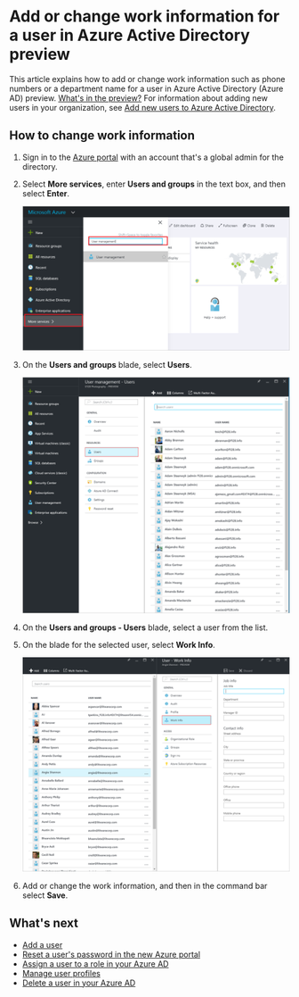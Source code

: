 <properties
	pageTitle="Add or change work information for a user in Azure Active Directory preview | Azure"
	description="Explains how to add phone numbers, department names, and other work information for a user in Azure Active Directory"
	services="active-directory"
	documentationCenter=""
	authors="curtand"
	manager="femila"
	editor=""/>

<tags
	ms.service="active-directory"
	ms.workload="identity"
	ms.tgt_pltfrm="na"
	ms.devlang="na"
	ms.topic="article"
	ms.date="09/12/2016"
	ms.author="curtand"
   	wacn.date=""/>

# Add or change work information for a user in Azure Active Directory preview

This article explains how to add or change work information such as phone numbers or a department name for a user in Azure Active Directory (Azure AD) preview. [What's in the preview?](/documentation/articles/active-directory-preview-explainer/) For information about adding new users in your organization, see [Add new users to Azure Active Directory](/documentation/articles/active-directory-users-create-external-azure-portal/).

## How to change work information

1.  Sign in to the [Azure portal](https://portal.azure.cn) with an account that's a global admin for the directory.

2.  Select **More services**, enter **Users and groups** in the text box, and then select **Enter**.

    ![Opening user management](./media/active-directory-users-work-info-azure-portal/create-users-user-management.png)

3.  On the **Users and groups** blade, select **Users**.

    ![Opening the Users blade](./media/active-directory-users-work-info-azure-portal/create-users-open-users-blade.png)

4. On the **Users and groups - Users** blade, select a user from the list.

5. On the blade for the selected user, select **Work Info**.

    ![Opening Work information](./media/active-directory-users-work-info-azure-portal/active-directory-create-users-work-info.png)

6. Add or change the work information, and then in the command bar select **Save**.

## What's next

- [Add a user](/documentation/articles/active-directory-users-create-azure-portal/)
- [Reset a user's password in the new Azure portal](/documentation/articles/active-directory-users-reset-password-azure-portal/)
- [Assign a user to a role in your Azure AD](/documentation/articles/active-directory-users-assign-role-azure-portal/)
- [Manage user profiles](/documentation/articles/active-directory-users-profile-azure-portal/)
- [Delete a user in your Azure AD](/documentation/articles/active-directory-users-delete-user-azure-portal/)

